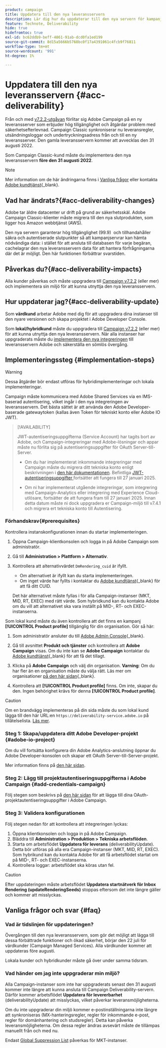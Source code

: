 ```yaml
---
product: campaign
title: Uppdatera till den nya leveransservern
description: Lär dig hur du uppdaterar till den nya servern för kampanjleverans
feature: Technote, Deliverability
hide: true
hidefromtoc: true
exl-id: bc62ddb9-beff-4861-91ab-dcd0fa1ed199
source-git-commit: 8d15a5666b5768bc0f17a4391061c4fcb9f76811
workflow-type: tm+mt
source-wordcount: '991'
ht-degree: 1%

---
```


# Uppdatera till den nya leveransservern {#acc-deliverability}

Från och med [v7.2.2-utgåvan](../../rn/using/latest-release.md#release-7-2-2) förlitar sig Adobe Campaign på en ny leveransserver som erbjuder hög tillgänglighet och åtgärdar problem med säkerhetsefterlevnad. Campaign Classic synkroniserar nu leveransregler, utsändningsloggar och undertryckningsadress från och till en ny leveransserver. Den gamla leveransservern kommer att avvecklas den 31 augusti 2022.

Som Campaign Classic-kund måste du implementera den nya leveransservern **före den 31 augusti 2022**.

>[!NOTE]
>
>Mer information om de här ändringarna finns i [Vanliga frågor](#faq) eller kontakta [Adobe kundtjänst](https://helpx.adobe.com/se/enterprise/admin-guide.html/enterprise/using/support-for-experience-cloud.ug.html){_blank}.
>

## Vad har ändrats?{#acc-deliverability-changes}

Adobe tar äldre datacenter ur drift på grund av säkerhetsskäl. Adobe Campaign Classic-klienter måste migrera till den nya slutprodukten, som ligger hos Amazon webbtjänst (AWS).

Den nya servern garanterar hög tillgänglighet (99.9) &#x200B; och tillhandahåller säkra och autentiserade slutpunkter så att kampanjservrar kan hämta nödvändiga data: i stället för att ansluta till databasen för varje begäran, cachelagrar den nya leveransservern data för att hantera förfrågningarna där det är möjligt. Den här funktionen förbättrar svarstiden. &#x200B;

## Påverkas du?{#acc-deliverability-impacts}

Alla kunder påverkas och måste uppgradera till [Campaign v7.2.2](../../rn/using/latest-release.md#release-7-2-2) (eller mer) och implementera sin miljö för att kunna utnyttja den nya leveransservern.

## Hur uppdaterar jag?{#acc-deliverability-update}

Som **värdkund** arbetar Adobe med dig för att uppgradera dina instanser till den nyare versionen och skapa projektet i Adobe Developer Console.

Som **lokal/hybridkund** måste du uppgradera till [Campaign v7.2.2](../../rn/using/latest-release.md#release-7-2-2) (eller mer) för att kunna utnyttja den nya leveransservern. När alla instanser har uppgraderats måste du [implementera den nya integreringen](#implementation-steps) till leveransservern Adobe och säkerställa en sömlös övergång.

## Implementeringssteg {#implementation-steps}

>[!WARNING]
>
>Dessa åtgärder bör endast utföras för hybridimplementeringar och lokala implementeringar.

Campaign måste kommunicera med Adobe Shared Services via en IMS-baserad autentisering, vilket ingår i den nya integreringen av leveransservern. Det bästa sättet är att använda den Adobe Developer-baserade gatewaytoken (kallas även Token för tekniskt konto eller Adobe IO JWT).

>[!AVAILABILITY]
>
> JWT-autentiseringsuppgifterna (Service Account) har tagits bort av Adobe, och Campaign-integreringar med Adobe-lösningar och appar måste nu förlita sig på autentiseringsuppgifter för OAuth Server-till-Server. </br>
>
> * Om du har implementerat inkommande integreringar med Campaign måste du migrera ditt tekniska konto enligt beskrivningen i [den här dokumentationen](https://developer.adobe.com/developer-console/docs/guides/authentication/ServerToServerAuthentication/migration/#_blank). Befintliga [JWT-autentiseringsuppgifter ](oauth-technical-account.md) fortsätter att fungera till 27 januari 2025. </br>
>
> * Om ni har implementerat utgående integreringar, som integrering med Campaign-Analytics eller integrering med Experience Cloud-utlösare, fortsätter de att fungera fram till 27 januari 2025. Innan detta datum måste ni dock uppgradera er Campaign-miljö till v7.4.1 och migrera ert tekniska konto till Autentisering.

### Förhandskrav{#prerequisites}

Kontrollera instanskonfigurationen innan du startar implementeringen.

1. Öppna Campaign-klientkonsolen och logga in på Adobe Campaign som administratör.
1. Gå till **Administration > Plattform > Alternativ**.
1. Kontrollera att alternativvärdet `DmRendering_cuid` är ifyllt.

   * Om alternativet är ifyllt kan du starta implementeringen.
   * Om inget värde har fyllts i kontaktar du [Adobe kundtjänst](https://helpx.adobe.com/se/enterprise/admin-guide.html/enterprise/using/support-for-experience-cloud.ug.html){_blank} för att få ditt CUID.

   Det här alternativet måste fyllas i för alla Campaign-instanser (MKT, MID, RT, EXEC) med rätt värde. Som hybridkund kan du kontakta Adobe om du vill att alternativet ska vara inställt på MID-, RT- och EXEC-instanserna.

Som lokal kund måste du även kontrollera att det finns en kampanj **[!UICONTROL Product profile]** tillgänglig för din organisation. Gör så här:

1. Som administratör ansluter du till [Adobe Admin Console](https://adminconsole.adobe.com/){_blank}.
1. Gå till avsnittet **Produkt och tjänster** och kontrollera att **Adobe Campaign** visas.
Om du inte kan se **Adobe Campaign** kontaktar du [Adobe kundtjänst](https://helpx.adobe.com/se/enterprise/admin-guide.html/enterprise/using/support-for-experience-cloud.ug.html){_blank} för att få det tillagt.
1. Klicka på **Adobe Campaign** och välj din organisation.
   **Varning**: Om du har fler än en organisation måste du välja rätt. Läs mer om organisationer [på den här sidan](https://experienceleague.adobe.com/docs/control-panel/using/faq.html#ims-org-id){_blank}.

1. Kontrollera att **[!UICONTROL Product profile]** finns. Om inte, skapar du den. Ingen behörighet krävs för denna **[!UICONTROL Product profile]**.


>[!CAUTION]
>
>Om en brandvägg implementeras på din sida måste du som lokal kund lägga till den här URL:en `https://deliverability-service.adobe.io` på tillåtelselista. [Läs mer](../../installation/using/url-permissions.md).


### Steg 1: Skapa/uppdatera ditt Adobe Developer-projekt {#adobe-io-project}

Om du vill fortsätta konfigurera din Adobe Analytics-anslutning öppnar du Adobe Developer-konsolen och skapar ett OAuth Server-till-Server-projekt.

Mer information finns på [den här sidan](../../integrations/using/oauth-technical-account.md#oauth-service).

### Steg 2: Lägg till projektautentiseringsuppgifterna i Adobe Campaign {#add-credentials-campaign}

Följ stegen som beskrivs på [den här sidan](../../integrations/using/oauth-technical-account.md#add-credentials) för att lägga till dina OAuth-projektautentiseringsuppgifter i Adobe Campaign.

### Steg 3: Validera konfigurationen

Följ stegen nedan för att kontrollera att integreringen lyckas:

1. Öppna klientkonsolen och logga in på Adobe Campaign.
1. Bläddra till **Administration > Produktion > Tekniska arbetsflöden**.
1. Starta om arbetsflödet **Uppdatera för leverans** (deliverabilityUpdate). Detta bör utföras på alla era Campaign-instanser (MKT, MID, RT, EXEC). Som hybrikund kan du kontakta Adobe för att få arbetsflödet startat om på MID-, RT- och EXEC-instanserna.
1. Kontrollera loggar: arbetsflödet ska köras utan fel.

>[!CAUTION]
>
>Efter uppdateringen måste arbetsflödet **Uppdatera startnätverk för Inbox Rendering (updateRenderingSeeds)** stoppas eftersom det inte längre gäller och kommer att misslyckas.

## Vanliga frågor och svar {#faq}

### Vad är tidslinjen för uppdateringen?

Övergången till den nya leveransservern, som gör det möjligt att lägga till dessa förbättrade funktioner och ökad säkerhet, börjar den 22 juli för värdkunder (Campaign Managed Services). Alla värdkunder kommer att uppdateras före augusti.

Lokala kunder och hybridkunder måste gå över under samma tidsram.

### Vad händer om jag inte uppgraderar min miljö?

Alla Campaign-instanser som inte har uppgraderats senast den 31 augusti kommer inte längre att kunna ansluta till Campaign Deliverability-servern. Därför kommer arbetsflödet **Uppdatera för levererbarhet** (deliverabilityUpdate) att misslyckas, vilket påverkar leveransmöjligheterna.

Om du inte uppgraderar din miljö kommer e-postinställningarna inte längre att synkroniseras (MX-hanteringsregler, regler för inkommande e-post, regler för domänhantering och studsregler). Detta kan påverka leveransmöjligheterna. Om dessa regler ändras avsevärt måste de tillämpas manuellt från och med nu.

Endast [Global Suppression List](../../campaign-opt/using/filtering-rules.md#default-deliverability-exclusion-rules) påverkas för MKT-instanser.
